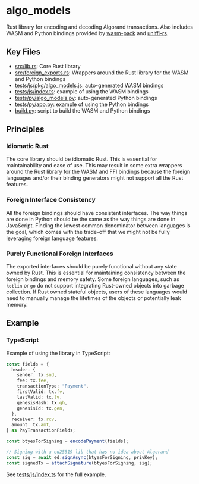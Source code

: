 # algo_models

Rust library for encoding and decoding Algorand transactions. Also includes WASM and Python bindings provided by [wasm-pack](https://github.com/rustwasm/wasm-pack) and [uniffi-rs](https://github.com/mozilla/uniffi-rs).

## Key Files

- [src/lib.rs](src/lib.rs): Core Rust library
- [src/foreign_exports.rs](src/foreign_exports.rs): Wrappers around the Rust library for the WASM and Python bindings
- [tests/js/pkg/algo_models.js](tests/js/pkg/algo_models.js): auto-generated WASM bindings
- [tests/js/index.ts](tests/js/index.ts): example of using the WASM bindings
- [tests/py/algo_models.py](tests/py/algo_models.py): auto-generated Python bindings
- [tests/py/app.py](tests/py/app.py): example of using the Python bindings
- [build.py](build.py): script to build the WASM and Python bindings

## Principles

### Idiomatic Rust

The core library should be idiomatic Rust. This is essential for maintainability and ease of use. This may result in some extra wrappers around the Rust library for the WASM and FFI bindings because the foreign languages and/or their binding generators might not support all the Rust features.

### Foreign Interface Consistency

All the foreign bindings should have consistent interfaces. The way things are done in Python should be the same as the way things are done in JavaScript. Finding the lowest common denominator between languages is the goal, which comes with the trade-off that we might not be fully leveraging foreign language features.

### Purely Functional Foreign Interfaces

The exported interfaces should be purely functional without any state owned by Rust. This is essential for maintaining consistency between the foreign bindings and memory safety. Some foreign languages, such as `kotlin` or `go` do not support integrating Rust-owned objects into garbage collection. If Rust owned stateful objects, users of these languages would need to manually manage the lifetimes of the objects or potentially leak memory.

## Example

### TypeScript

Example of using the library in TypeScript:

```ts
const fields = {
  header: {
    sender: tx.snd,
    fee: tx.fee,
    transactionType: "Payment",
    firstValid: tx.fv,
    lastValid: tx.lv,
    genesisHash: tx.gh,
    genesisId: tx.gen,
  },
  receiver: tx.rcv,
  amount: tx.amt,
} as PayTransactionFields;

const btyesForSigning = encodePayment(fields);

// Signing with a ed25519 lib that has no idea about Algorand
const sig = await ed.signAsync(btyesForSigning, privKey);
const signedTx = attachSignature(btyesForSigning, sig);
```

See [tests/js/index.ts](tests/js/index.ts) for the full example.

